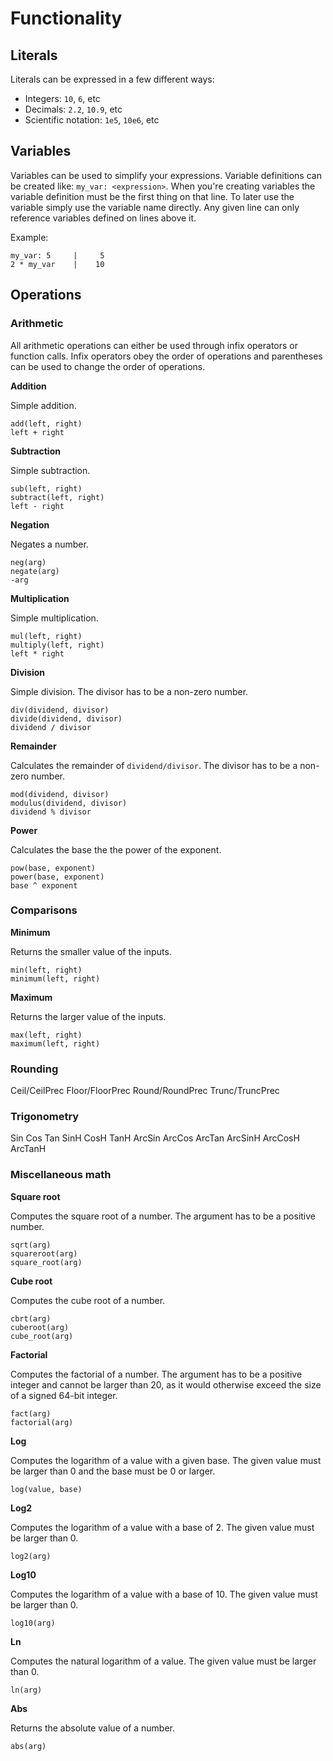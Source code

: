 # Functionality

## Literals

Literals can be expressed in a few different ways:

- Integers: `10`, `6`, etc
- Decimals: `2.2`, `10.9`, etc
- Scientific notation: `1e5`, `10e6`, etc

## Variables

Variables can be used to simplify your expressions. Variable definitions can be created like: `my_var: <expression>`. When you're creating variables the variable definition must be the first thing on that line. To later use the variable simply use the variable name directly. Any given line can only reference variables defined on lines above it.

Example:
```
my_var: 5     |     5
2 * my_var    |    10
```

## Operations

### Arithmetic

All arithmetic operations can either be used through infix operators or function calls. Infix operators obey the order of operations and parentheses can be used to change the order of operations.

**Addition**

Simple addition.
```
add(left, right)
left + right
```

**Subtraction**

Simple subtraction.
```
sub(left, right)
subtract(left, right)
left - right
```

**Negation**

Negates a number.
```
neg(arg)
negate(arg)
-arg
```

**Multiplication**

Simple multiplication.
```
mul(left, right)
multiply(left, right)
left * right
```

**Division**

Simple division. The divisor has to be a non-zero number.
```
div(dividend, divisor)
divide(dividend, divisor)
dividend / divisor
```

**Remainder**

Calculates the remainder of `dividend/divisor`. The divisor has to be a non-zero number.
```
mod(dividend, divisor)
modulus(dividend, divisor)
dividend % divisor
```

**Power**

Calculates the base the the power of the exponent.
```
pow(base, exponent)
power(base, exponent)
base ^ exponent
```

### Comparisons

**Minimum**

Returns the smaller value of the inputs.
```
min(left, right)
minimum(left, right)
```

**Maximum**

Returns the larger value of the inputs.
```
max(left, right)
maximum(left, right)
```

### Rounding

Ceil/CeilPrec
Floor/FloorPrec
Round/RoundPrec
Trunc/TruncPrec

### Trigonometry

Sin
Cos
Tan
SinH
CosH
TanH
ArcSin
ArcCos
ArcTan
ArcSinH
ArcCosH
ArcTanH

### Miscellaneous math

**Square root**

Computes the square root of a number. The argument has to be a positive number.
```
sqrt(arg)
squareroot(arg)
square_root(arg)
```

**Cube root**

Computes the cube root of a number.
```
cbrt(arg)
cuberoot(arg)
cube_root(arg)
```

**Factorial**

Computes the factorial of a number. The argument has to be a positive integer and cannot be larger than 20, as it would otherwise exceed the size of a signed 64-bit integer.
```
fact(arg)
factorial(arg)
```

**Log**

Computes the logarithm of a value with a given base. The given value must be larger than 0 and the base must be 0 or larger.
```
log(value, base)
```

**Log2**

Computes the logarithm of a value with a base of 2. The given value must be larger than 0.
```
log2(arg)
```

**Log10**

Computes the logarithm of a value with a base of 10. The given value must be larger than 0.
```
log10(arg)
```

**Ln**

Computes the natural logarithm of a value. The given value must be larger than 0.
```
ln(arg)
```

**Abs**

Returns the absolute value of a number.
```
abs(arg)
```